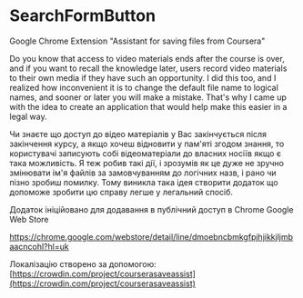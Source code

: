 # SearchFormButton

Google Chrome Extension "Assistant for saving files from Сoursera"

Do you know that access to video materials ends after the course is over, and if you want to recall the knowledge later, users record video materials to their own media if they have such an opportunity.
I did this too, and I realized how inconvenient it is to change the default file name to logical names, and sooner or later you will make a mistake. That's why I came up with the idea to create an application that would help make this easier in a legal way.

Чи знаєте що доступ до відео матеріалів у Вас закінчується після закінчення курсу, а якщо хочеш відновити у пам'яті згодом знання, то користувачі записують собі відеоматеріали до власних носіїв якщо є така можливість.
Я теж робив такі дії, і зрозумів як це дуже не зручно змінювати ім'я файлів за замовчуванням до логічних назв, і рано чи пізно зробиш помилку. Тому виникла така ідея створити додаток що допоможе зробити цю справу легше у легальний спосіб.

Додаток ініційовано для додавання в публічний доступ в Chrome Google Web Store

[https://chrome.google.com/webstore/detail/line/dmoebncbmkgfpjhjikkjljmbaacncohl?hl=uk
](https://chrome.google.com/webstore/detail/line/dmoebncbmkgfpjhjikkjljmbaacncohl?hl=uk)

Локалізацію створено за допомогою: [https://crowdin.com/project/courserasaveassist](https://crowdin.com/project/courserasaveassist)
